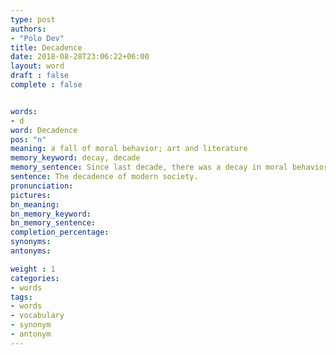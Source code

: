 ```yaml
---
type: post
authors:
- "Polo Dev"
title: Decadence
date: 2018-08-28T23:06:22+06:00
layout: word
draft : false
complete : false


words:
- d
word: Decadence
pos: "n"
meaning: a fall of moral behavior; art and literature
memory_keyword: decay, decade
memory_sentence: Since last decade, there was a decay in moral behavior, art and literature.
sentence: The decadence of modern society.
pronunciation:
pictures:
bn_meaning:
bn_memory_keyword:
bn_memory_sentence:
completion_percentage:
synonyms:
antonyms:

weight : 1
categories:
- words
tags:
- words
- vocabulary
- synonym
- antonym
---
```

